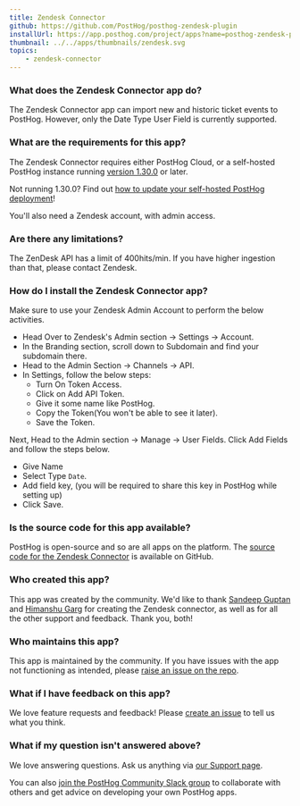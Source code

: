 ```yaml
---
title: Zendesk Connector
github: https://github.com/PostHog/posthog-zendesk-plugin
installUrl: https://app.posthog.com/project/apps?name=posthog-zendesk-plugin
thumbnail: ../../apps/thumbnails/zendesk.svg
topics:
    - zendesk-connector
---
```


### What does the Zendesk Connector app do?

The Zendesk Connector app can import new and historic ticket events to PostHog. However, only the Date Type User Field is currently supported.

### What are the requirements for this app?

The Zendesk Connector requires either PostHog Cloud, or a self-hosted PostHog instance running [version 1.30.0](https://posthog.com/blog/the-posthog-array-1-30-0) or later.

Not running 1.30.0? Find out [how to update your self-hosted PostHog deployment](https://posthog.com/docs/runbook/upgrading-posthog)!

You'll also need a Zendesk account, with admin access.

### Are there any limitations?

The ZenDesk API has a limit of 400hits/min. If you have higher ingestion than that, please contact Zendesk.

### How do I install the Zendesk Connector app?

Make sure to use your Zendesk Admin Account to perform the below activities.

-   Head Over to Zendesk's Admin section -> Settings -> Account.
-   In the Branding section, scroll down to Subdomain and find your subdomain there.
-   Head to the Admin Section -> Channels -> API.
-   In Settings, follow the below steps:
    -   Turn On Token Access.
    -   Click on Add API Token.
    -   Give it some name like PostHog.
    -   Copy the Token(You won't be able to see it later).
    -   Save the Token.

Next, Head to the Admin section -> Manage -> User Fields. Click Add Fields and follow the steps below.

-   Give Name
-   Select Type `Date`.
-   Add field key, (you will be required to share this key in PostHog while setting up)
-   Click Save.

### Is the source code for this app available?

PostHog is open-source and so are all apps on the platform. The [source code for the Zendesk Connector](https://github.com/PostHog/posthog-zendesk-plugin) is available on GitHub.

### Who created this app?

This app was created by the community. We'd like to thank [Sandeep Guptan](https://github.com/samcaspus) and [Himanshu Garg](https://github.com/merrcury) for creating the Zendesk connector, as well as for all the other support and feedback. Thank you, both!

### Who maintains this app?

This app is maintained by the community. If you have issues with the app not functioning as intended, please [raise an issue on the repo](https://github.com/PostHog/posthog-zendesk-plugin).

### What if I have feedback on this app?

We love feature requests and feedback! Please [create an issue](https://github.com/PostHog/posthog/issues/new?assignees=&labels=enhancement%2C+feature&template=feature_request.md) to tell us what you think.

### What if my question isn't answered above?

We love answering questions. Ask us anything via [our Support page](/questions).

You can also [join the PostHog Community Slack group](/slack) to collaborate with others and get advice on developing your own PostHog apps.
